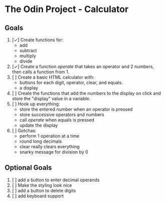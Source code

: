 # The Odin Project - Calculator

## Goals
1. [&check;] Create functions for: 
    - add
    - subtract
    - multiply
    - divide
2. [&check;] Create a function *operate* that takes an operator and 2 numbers, then calls a function from 1.
3. [ ] Create a basic HTML calculator with: 
    - buttons for each digit, operator, clear, and equals.
    - a display
4. [ ] Create the functions that add the numbers to the display on click and store the "display" value in a variable.
5. [ ] Hook up everything:
    - store the entered number when an operator is pressed
    - store successive operators and numbers
    - call *operate* when equals is pressed
    - update the display
6. [ ] Gotchas:
    - perform 1 operation at a time
    - round long decimals
    - clear really clears everything
    - snarky message for division by 0

## Optional Goals
1. [ ] add a button to enter decimal operands
2. [ ] Make the styling look nice
3. [ ] add a button to delete digits
4. [ ] add keyboard support